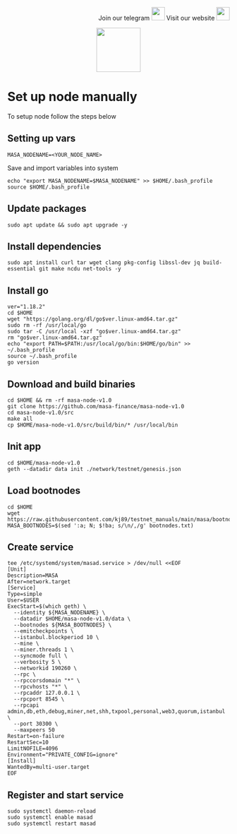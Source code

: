 <p style="font-size:14px" align="right">
Join our telegram <a href="https://t.me/kjnotes" target="_blank"><img src="https://user-images.githubusercontent.com/50621007/168689534-796f181e-3e4c-43a5-8183-9888fc92cfa7.png" width="30"/></a>
Visit our website <a href="https://kjnodes.com/" target="_blank"><img src="https://user-images.githubusercontent.com/50621007/168689709-7e537ca6-b6b8-4adc-9bd0-186ea4ea4aed.png" width="30"/></a>
</p>

<p align="center">
  <img height="100" height="auto" src="https://user-images.githubusercontent.com/50621007/171797060-240af6e2-f423-4bd2-8a72-c4a638eaf15c.png">
</p>

# Set up node manually
To setup node follow the steps below

## Setting up vars
```
MASA_NODENAME=<YOUR_NODE_NAME>
```

Save and import variables into system
```
echo "export MASA_NODENAME=$MASA_NODENAME" >> $HOME/.bash_profile
source $HOME/.bash_profile
```

## Update packages
```
sudo apt update && sudo apt upgrade -y
```

## Install dependencies
```
sudo apt install curl tar wget clang pkg-config libssl-dev jq build-essential git make ncdu net-tools -y
```

## Install go
```
ver="1.18.2"
cd $HOME
wget "https://golang.org/dl/go$ver.linux-amd64.tar.gz"
sudo rm -rf /usr/local/go
sudo tar -C /usr/local -xzf "go$ver.linux-amd64.tar.gz"
rm "go$ver.linux-amd64.tar.gz"
echo "export PATH=$PATH:/usr/local/go/bin:$HOME/go/bin" >> ~/.bash_profile
source ~/.bash_profile
go version
```

## Download and build binaries
```
cd $HOME && rm -rf masa-node-v1.0
git clone https://github.com/masa-finance/masa-node-v1.0
cd masa-node-v1.0/src
make all
cp $HOME/masa-node-v1.0/src/build/bin/* /usr/local/bin
```

## Init app
```
cd $HOME/masa-node-v1.0
geth --datadir data init ./network/testnet/genesis.json
```

## Load bootnodes
```
cd $HOME
wget https://raw.githubusercontent.com/kj89/testnet_manuals/main/masa/bootnodes.txt
MASA_BOOTNODES=$(sed ':a; N; $!ba; s/\n/,/g' bootnodes.txt)
```

## Create service
```
tee /etc/systemd/system/masad.service > /dev/null <<EOF
[Unit]
Description=MASA
After=network.target
[Service]
Type=simple
User=$USER
ExecStart=$(which geth) \
  --identity ${MASA_NODENAME} \
  --datadir $HOME/masa-node-v1.0/data \
  --bootnodes ${MASA_BOOTNODES} \
  --emitcheckpoints \
  --istanbul.blockperiod 10 \
  --mine \
  --miner.threads 1 \
  --syncmode full \
  --verbosity 5 \
  --networkid 190260 \
  --rpc \
  --rpccorsdomain "*" \
  --rpcvhosts "*" \
  --rpcaddr 127.0.0.1 \
  --rpcport 8545 \
  --rpcapi admin,db,eth,debug,miner,net,shh,txpool,personal,web3,quorum,istanbul \
  --port 30300 \
  --maxpeers 50
Restart=on-failure
RestartSec=10
LimitNOFILE=4096
Environment="PRIVATE_CONFIG=ignore"
[Install]
WantedBy=multi-user.target
EOF
```

## Register and start service
```
sudo systemctl daemon-reload
sudo systemctl enable masad
sudo systemctl restart masad
```
